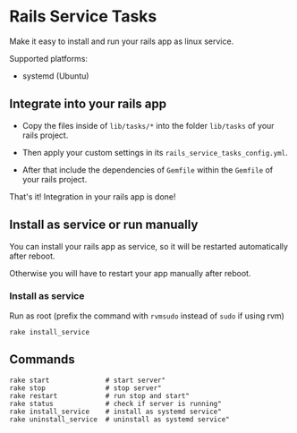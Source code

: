 # Rails Service Tasks
Make it easy to install and run your rails app as linux service.

Supported platforms:
- systemd (Ubuntu)

## Integrate into your rails app
* Copy the files inside of `lib/tasks/*` into the folder `lib/tasks` of your rails project.

* Then apply your custom settings in its `rails_service_tasks_config.yml`.

* After that include the dependencies of `Gemfile` within the `Gemfile` of your rails project.

That's it! Integration in your rails app is done!

## Install as service or run manually
You can install your rails app as service, so it will be restarted automatically after reboot.

Otherwise you will have to restart your app manually after reboot.

### Install as service
Run as root (prefix the command with `rvmsudo` instead of `sudo` if using rvm)
```
rake install_service
```

## Commands
```
rake start              # start server"
rake stop               # stop server"
rake restart            # run stop and start"
rake status             # check if server is running"
rake install_service    # install as systemd service"
rake uninstall_service  # uninstall as systemd service"
```
